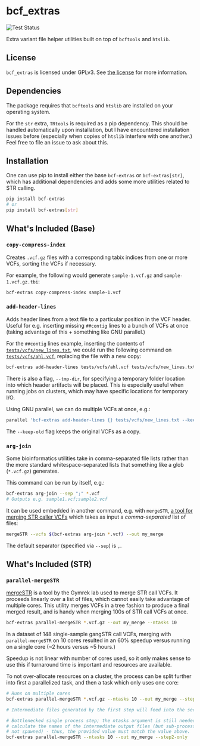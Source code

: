 # bcf_extras

![Test Status](https://github.com/davidlougheed/bcf_extras/workflows/Tests/badge.svg)

Extra variant file helper utilities built on top of `bcftools` and `htslib`.


## License

`bcf_extras` is licensed under GPLv3. See [the license](./LICENSE) for more 
information.


## Dependencies

The package requires that `bcftools` and `htslib` are installed on your 
operating system.

For the `str` extra, `TRtools` is required as a pip dependency. This should be
handled automatically upon installation, but I have encountered installation 
issues before (especially when copies of `htslib` interfere with one another.)
Feel free to file an issue to ask about this.


## Installation

One can use pip to install either the base `bcf-extras` or `bcf-extras[str]`,
which has additional dependencies and adds some more utilities related to STR
calling.

```bash
pip install bcf-extras
# or
pip install bcf-extras[str]
```


## What's Included (Base)

### `copy-compress-index`

Creates `.vcf.gz` files with a corresponding tabix indices from one or more 
VCFs, sorting the VCFs if necessary.

For example, the following would generate `sample-1.vcf.gz` and `sample-1.vcf.gz.tbi`:

```bash
bcf-extras copy-compress-index sample-1.vcf
```

### `add-header-lines`

Adds header lines from a text file to a particular position in the VCF header.
Useful for e.g. inserting missing `##contig` lines to a bunch of VCFs at once
(taking advantage of this + something like GNU parallel.)

For the `##contig` lines example, inserting the contents of 
[`tests/vcfs/new_lines.txt`](tests/vcfs/new_lines.txt), we could run the 
following command on [`tests/vcfs/ahl.vcf`](tests/vcfs/ahl.vcf), replacing the 
file with a new copy:

```bash
bcf-extras add-header-lines tests/vcfs/ahl.vcf tests/vcfs/new_lines.txt
```

There is also a flag, `--tmp-dir`, for specifying a temporary folder location
into which header artifacts will be placed. This is especially useful when 
running jobs on clusters, which may have specific locations for temporary I/O.

Using GNU parallel, we can do multiple VCFs at once, e.g.:

```bash
parallel 'bcf-extras add-header-lines {} tests/vcfs/new_lines.txt --keep-old' ::: /path/to/my/vcfs/*.vcf
```

The `--keep-old` flag keeps the original VCFs as a copy.

### `arg-join`

Some bioinformatics utilities take in comma-separated file lists rather than 
the more standard whitespace-separated lists that something like a glob 
(`*.vcf.gz`) generates.

This command can be run by itself, e.g.:

```bash
bcf-extras arg-join --sep ";" *.vcf
# Outputs e.g. sample1.vcf;sample2.vcf
```

It can be used embedded in another command, e.g. with `mergeSTR`,
[a tool for merging STR caller VCFs](https://github.com/gymreklab/TRTools)
which takes as input a *comma-separated* list of files:

```bash
mergeSTR --vcfs $(bcf-extras arg-join *.vcf) --out my_merge
```

The default separator (specified via `--sep`) is `,`.


## What's Included (STR)

### `parallel-mergeSTR`

[mergeSTR](https://github.com/gymreklab/TRTools) is a tool by the Gymrek lab
used to merge STR call VCFs. It proceeds linearly over a list of files, which
cannot easily take advantage of multiple cores. This utility merges VCFs in a 
tree fashion to produce a final merged result, and is handy when merging 100s
of STR call VCFs at once.

```bash
bcf-extras parallel-mergeSTR *.vcf.gz --out my_merge --ntasks 10
```

In a dataset of 148 single-sample gangSTR call VCFs, merging with 
`parallel-mergeSTR` on 10 cores resulted in an 60% speedup versus
running on a single core (~2 hours versus ~5 hours.)

Speedup is not linear with number of cores used, so it only makes sense to use
this if turnaround time is important and resources are available.

To not over-allocate resources on a cluster, the process can be split further
into first a parallelized task, and then a task which only uses one core:

```bash
# Runs on multiple cores
bcf-extras parallel-mergeSTR *.vcf.gz --ntasks 10 --out my_merge --step1-only

# Intermediate files generated by the first step will feed into the second step.

# Bottlenecked single process step; the ntasks argument is still needed to 
# calculate the names of the intermediate output files (but sub-processes are 
# not spawned) - thus, the provided value must match the value above.
bcf-extras parallel-mergeSTR --ntasks 10 --out my_merge --step2-only
```
